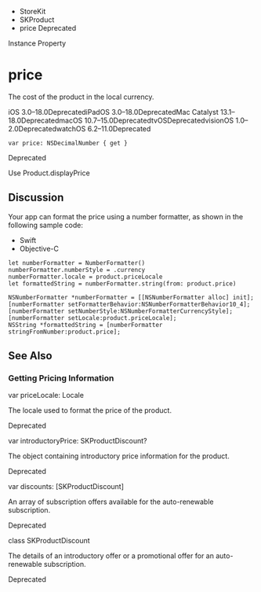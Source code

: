 

- StoreKit
- SKProduct
-  price Deprecated

Instance Property

# price

The cost of the product in the local currency.

iOS 3.0–18.0DeprecatediPadOS 3.0–18.0DeprecatedMac Catalyst 13.1–18.0DeprecatedmacOS 10.7–15.0DeprecatedtvOSDeprecatedvisionOS 1.0–2.0DeprecatedwatchOS 6.2–11.0Deprecated

``` source
var price: NSDecimalNumber { get }
```

Deprecated

Use Product.displayPrice

## Discussion

Your app can format the price using a number formatter, as shown in the following sample code:

- Swift
- Objective-C

```
let numberFormatter = NumberFormatter()
numberFormatter.numberStyle = .currency
numberFormatter.locale = product.priceLocale
let formattedString = numberFormatter.string(from: product.price)
```

```
NSNumberFormatter *numberFormatter = [[NSNumberFormatter alloc] init];
[numberFormatter setFormatterBehavior:NSNumberFormatterBehavior10_4];
[numberFormatter setNumberStyle:NSNumberFormatterCurrencyStyle];
[numberFormatter setLocale:product.priceLocale];
NSString *formattedString = [numberFormatter stringFromNumber:product.price];
```

## See Also

### Getting Pricing Information

var priceLocale: Locale

The locale used to format the price of the product.

Deprecated

var introductoryPrice: SKProductDiscount?

The object containing introductory price information for the product.

Deprecated

var discounts: [SKProductDiscount]

An array of subscription offers available for the auto-renewable subscription.

Deprecated

class SKProductDiscount

The details of an introductory offer or a promotional offer for an auto-renewable subscription.

Deprecated

